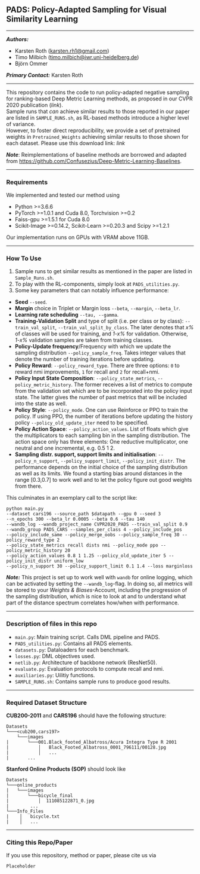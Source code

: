 ## PADS: Policy-Adapted Sampling for Visual Similarity Learning

---
***Authors:***
* Karsten Roth (karsten.rh1@gmail.com)
* Timo Milbich (timo.milbich@iwr.uni-heidelberg.de)
* Björn Ommer

***Primary Contact:*** Karsten Roth

---

This repository contains the code to run policy-adapted negative sampling for ranking-based Deep Metric Learning methods, as proposed in our CVPR 2020 publication (*link*).  
Sample runs that *can* achieve similar results to those reported in our paper are listed in `SAMPLE_RUNS.sh`, as RL-based methods introduce a higher level of variance.  
However, to foster direct reproducibility, we provide a set of pretrained weights in `Pretrained_Weights` achieving similar results to those shown for each dataset.
Please use this download link: *link*


***Note***: Reimplementations of baseline methods are borrowed and adapted from https://github.com/Confusezius/Deep-Metric-Learning-Baselines.

---

### Requirements

We implemented and tested our method using
* Python >=3.6.6
* PyTorch >=1.0.1 and Cuda 8.0, Torchvision >=0.2
* Faiss-gpu >=1.5.1 for Cuda 8.0
* Scikit-Image >=0.14.2, Scikit-Learn >=0.20.3 and Scipy >=1.2.1

Our implementation runs on GPUs with VRAM above 11GB.

---
### How To Use

1. Sample runs to get similar results as mentioned in the paper are listed in `Sample_Runs.sh`.
2. To play with the RL-components, simply look at `PADS_utilities.py`.
3. Some key parameters that can notably influence performance:
  * **Seed** `--seed`.
  * **Margin** choice in Triplet or Margin loss `--beta`, `--margin`, `--beta_lr`.
  * **Learning rate scheduling** `--tau, --gamma`.
  * **Training-Validation Split** and type of split (i.e. per class or by class): `--train_val_split`, `--train_val_split_by_class`. The later denotes that *x%* of classes will be used for training, and *1-x%* for validation. Otherwise, *1-x%* validation samples are taken from training classes.
  * **Policy-Update frequency**/Frequency with which we update the sampling distribution `--policy_sample_freq`. Takes integer values that denote the number of training iterations before updating.
  * **Policy Reward**: `--policy_reward_type`. There are three options: `0` to reward nmi improvements, `1` for recall and `2` for recall+nmi.
  * **Policy Input State Composition**: `--policy_state_metrics`, `--policy_metric_history`. The former receives a list of metrics to compute from the validation set which are to be incorporated into the policy input state. The latter gives the number of past metrics that will be included into the state as well.
  * **Policy Style**: `--policy_mode`. One can use Reinforce or PPO to train the policy. If using PPO, the number of iterations before updating the history policy `--policy_old_update_iter` need to be specified.
  * **Policy Action Space**: `--policy_action_values`. List of floats which give the multiplicators to each sampling bin in the sampling distribution. The action space only has three elements: One reductive multiplicator, one neutral and one incremental, e.g. 0.5 1 2.
  * **Sampling distr. support, support limits and initialisation**: `--policy_n_support`, `--policy_support_limit`, `--policy_init_distr`. The performance depends on the initial choice of the sampling distribution as well as its limits. We found a starting bias around distances in the range [0.3,0.7] to work well and to let the policy figure out good weights from there.

This culminates in an exemplary call to the script like:
```
python main.py
--dataset cars196 --source_path $datapath --gpu 0 --seed 3
--n_epochs 300 --beta_lr 0.0005 --beta 0.6 --tau 140
--wandb_log --wandb_project_name CVPR2020_PADS --train_val_split 0.9
--wandb_group PADS_CARS --samples_per_class 4 --policy_include_pos
--policy_include_same --policy_merge_oobs --policy_sample_freq 30 --policy_reward_type 2
--policy_state_metrics recall dists nmi --policy_mode ppo --policy_metric_history 20
--policy_action_values 0.8 1 1.25 --policy_old_update_iter 5 --policy_init_distr uniform_low
--policy_n_support 30 --policy_support_limit 0.1 1.4 --loss marginloss
```

***Note:*** This project is set up to work well with `wandb` for online logging, which can be activated by setting the `--wandb_log`-flag. In doing so, all metrics will be stored to your *Weights & Biases*-Account, including the progression of the sampling distribution, which is nice to look at and to understand what part of the distance spectrum correlates how/when with performance.


---
### Description of files in this repo
* `main.py`: Main training script. Calls DML pipeline and PADS.
* `PADS_utilities.py`: Contains all PADS elements.
* `datasets.py`: Dataloaders for each benchmark.
* `losses.py`: DML objectives used.
* `netlib.py`: Architecture of backbone network (ResNet50).
* `evaluate.py`: Evaluation protocols to compute recall and nmi.
* `auxiliaries.py`: Uilitiy functions.
* `SAMPLE_RUNS.sh`: Contains sample runs to produce good results.

---
### Required Dataset Structure
**CUB200-2011** and **CARS196** should have the following structure:
```
Datasets
└───<cub200,cars197>
    └───images
|       └───001.Black_footed_Albatross/Acura Integra Type R 2001
|           │   Black_Footed_Albatross_0001_796111/00128.jpg
|           │   ...
|       ...
```

**Stanford Online Products (SOP)** should look like
```
Datasets
└───online_products
|   └───images
|       └───bicycle_final
|           │  111085122871_0.jpg
|        ...
└───Info_Files
|    │   bicycle.txt
|    │   ...
```

---
### Citing this Repo/Paper
If you use this repository, method or paper, please cite us via
```
Placeholder
```
